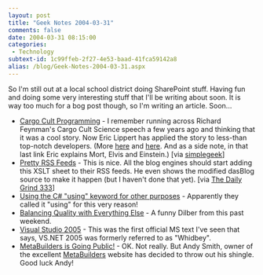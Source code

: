 ```yaml
---
layout: post
title: "Geek Notes 2004-03-31"
comments: false
date: 2004-03-31 08:15:00
categories:
 - Technology
subtext-id: 1c99ffeb-2f27-4e53-baad-41fca59142a8
alias: /blog/Geek-Notes-2004-03-31.aspx
---
```



So I'm still out at a local school district doing SharePoint stuff. Having fun and doing some very interesting stuff that I'll be writing about soon. It is way too much for a bog post though, so I'm writing an article. Soon... 

  * [Cargo Cult Programming](http://blogs.msdn.com/ericlippert/archive/2004/03/01/82168.aspx) - I remember running across Richard Feynman's Cargo Cult Science speech a few years ago and thinking that it was a cool story. Now Eric Lippert has applied the story to less-than top-notch developers. (More [here](http://blogs.msdn.com/ericlippert/archive/2004/03/02/82763.aspx) and [here](http://blogs.msdn.com/ericlippert/archive/2004/03/02/82840.aspx). And as a side note, in that last link Eric explains Mort, Elvis and Einstein.) [via [simplegeek](http://www.simplegeek.com/permalink.aspx/dd514da7-8820-4bce-ae11-941a86039ee6)]
  * [Pretty RSS Feeds](http://www.netcrucible.com/blog/PermaLink.aspx?guid=3f84a3b5-1541-44b9-a493-daae02c1f94f) - This is nice. All the blog engines should start adding this XSLT sheet to their RSS feeds. He even shows the modified dasBlog source to make it happen (but I haven't done that yet). [via [The Daily Grind 333](http://www.larkware.com/Articles/TheDailyGrind333.html)]
  * [Using the C# "using" keyword for other purposes](http://blogs.msdn.com/ericgu/archive/2004/03/28/100872.aspx) - Apparently they called it "using" for this very reason!
  * [Balancing Quality with Everything Else](http://www.dilbert.com/comics/dilbert/archive/dilbert-20040328.html) - A funny Dilber from this past weekend.
  * [Visual Studio 2005](http://msdn.microsoft.com/msdntv/episode.aspx?xml=episodes/en/20040325aspnetsg/manifest.xml) - This was the first official MS text I've seen that says, VS.NET 2005 was formerly referred to as "Whidbey".
  * [MetaBuilders is Going Public!](http://weblogs.asp.net/asmith/archive/2004/03/29/101390.aspx) - OK. Not really. But Andy Smith, owner of the excellent [MetaBuilders](http://www.metabuilders.com/) website has decided to throw out his shingle. Good luck Andy!
